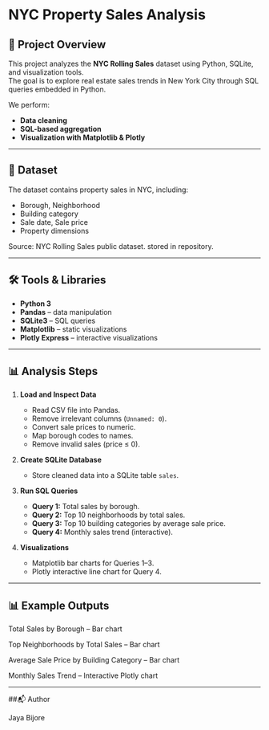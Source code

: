 # NYC Property Sales Analysis

## 📌 Project Overview
This project analyzes the **NYC Rolling Sales** dataset using Python, SQLite, and visualization tools.  
The goal is to explore real estate sales trends in New York City through SQL queries embedded in Python.

We perform:
- **Data cleaning**
- **SQL-based aggregation**
- **Visualization with Matplotlib & Plotly**

---

## 📂 Dataset
The dataset contains property sales in NYC, including:
- Borough, Neighborhood
- Building category
- Sale date, Sale price
- Property dimensions

Source: NYC Rolling Sales public dataset.
stored in  repository.

---

## 🛠 Tools & Libraries
- **Python 3**
- **Pandas** – data manipulation
- **SQLite3** – SQL queries
- **Matplotlib** – static visualizations
- **Plotly Express** – interactive visualizations

---

## 📊 Analysis Steps
1. **Load and Inspect Data**
   - Read CSV file into Pandas.
   - Remove irrelevant columns (`Unnamed: 0`).
   - Convert sale prices to numeric.
   - Map borough codes to names.
   - Remove invalid sales (price ≤ 0).

2. **Create SQLite Database**
   - Store cleaned data into a SQLite table `sales`.

3. **Run SQL Queries**
   - **Query 1:** Total sales by borough.
   - **Query 2:** Top 10 neighborhoods by total sales.
   - **Query 3:** Top 10 building categories by average sale price.
   - **Query 4:** Monthly sales trend (interactive).

4. **Visualizations**
   - Matplotlib bar charts for Queries 1–3.
   - Plotly interactive line chart for Query 4.

---

## 📊 Example Outputs

Total Sales by Borough – Bar chart

Top Neighborhoods by Total Sales – Bar chart

Average Sale Price by Building Category – Bar chart

Monthly Sales Trend – Interactive Plotly chart


---




##📬 Author

Jaya Bijore

